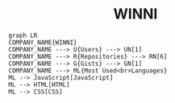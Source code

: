 <h1 align="center">WINNI</h1>

```mermaid
graph LR
COMPANY_NAME{WINNI}
COMPANY_NAME ---> U{Users} ---> UN[1]
COMPANY_NAME ---> R{Repositories} ---> RN[6]
COMPANY_NAME ---> G{Gists} ---> GN[1]
COMPANY_NAME ---> ML{Most Used<br>Languages}
ML --> JavaScript[JavaScript]
ML --> HTML[HTML]
ML --> CSS[CSS]
```
